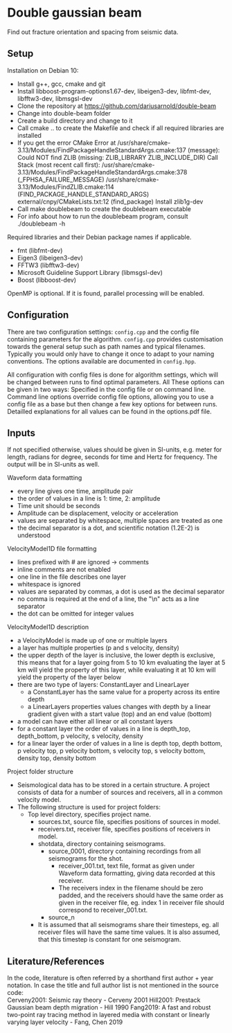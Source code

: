 # Double gaussian beam

Find out fracture orientation and spacing from seismic data.

## Setup

Installation on Debian 10:

- Install g++, gcc, cmake and git
- Install libboost-program-options1.67-dev, libeigen3-dev, libfmt-dev, libfftw3-dev, libmsgsl-dev
- Clone the repository at https://github.com/dariusarnold/double-beam
- Change into double-beam folder
- Create a build directory and change to it
- Call cmake .. to create the Makefile and check if all required libraries are installed
- If you get the error 
  CMake Error at /usr/share/cmake-3.13/Modules/FindPackageHandleStandardArgs.cmake:137 (message):
  Could NOT find ZLIB (missing: ZLIB_LIBRARY ZLIB_INCLUDE_DIR)
  Call Stack (most recent call first):
  /usr/share/cmake-3.13/Modules/FindPackageHandleStandardArgs.cmake:378 (_FPHSA_FAILURE_MESSAGE)
  /usr/share/cmake-3.13/Modules/FindZLIB.cmake:114 (FIND_PACKAGE_HANDLE_STANDARD_ARGS)
  external/cnpy/CMakeLists.txt:12 (find_package)
  Install zlib1g-dev
- Call make doublebeam to create the doublebeam executable
- For info about how to run the doublebeam program, consult ./doublebeam -h

Required libraries and their Debian package names if applicable.

- fmt (libfmt-dev)
- Eigen3 (libeigen3-dev)
- FFTW3 (libfftw3-dev)
- Microsoft Guideline Support Library (libmsgsl-dev)
- Boost (libboost-dev)

OpenMP is optional. If it is found, parallel processing will be enabled. 

## Configuration

There are two configuration settings: ``config.cpp`` and the config file containing parameters for 
the algorithm. ``config.cpp`` provides customisation towards the general setup such as path names 
and typical filenames. Typically you would only have to change it once to adapt to your naming
conventions. The options available are documented in ``config.hpp``.

All configuration with config files is done for algorithm settings, which will be changed between
runs to find optimal parameters. All These options can be given in two ways: Specified in the 
config file or on command line. Command line options override config file options, allowing you to 
use a config file as a base but then change a few key options for between runs. 
Detailled explanations for all values can be found in the options.pdf file.

## Inputs

If not specified otherwise, values should be given in SI-units, e.g. meter for length, radians for
degree, seconds for time and Hertz for frequency. The output will be in SI-units as well.

Waveform data formatting
 - every line gives one time, amplitude pair
 - the order of values in a line is 1: time, 2: amplitude
 - Time unit should be seconds
 - Amplitude can be displacement, velocity or acceleration
 - values are separated by whitespace, multiple spaces are treated as one
 - the decimal separator is a dot, and scientific notation (1.2E-2) is understood
  

VelocityModel1D file formatting
 - lines prefixed with # are ignored -> comments
 - inline comments are not enabled
 - one line in the file describes one layer
 - whitespace is ignored
 - values are separated by commas, a dot is used as the decimal separator
 - no comma is required at the end of a line, the "\n" acts as a line separator
 - the dot can be omitted for integer values
 
 VelocityModel1D description
 - a VelocityModel is made up of one or multiple layers
 - a layer has multiple properties (p and s velocity, density)
 - the upper depth of the layer is inclusive, the lower depth is exclusive, this means that for a
 layer going from 5 to 10 km evaluating the layer at 5 km will yield the property of this layer,
 while evaluating it at 10 km will yield the property of the layer below
 - there are two type of layers: ConstantLayer and LinearLayer
   - a ConstantLayer has the same value for a property across its entire depth
   - a LinearLayers properties values changes with depth by a linear gradient given with a start
   value (top) and an end value (bottom)
 - a model can have either all linear or all constant layers
 - for a constant layer the order of values in a line is 
   depth_top, depth_bottom, p velocity, s velocity, density
 - for a linear layer the order of values in a line is 
   depth top, depth bottom, p velocity top, p velocity bottom, s velocity top, s velocity bottom, density top, density bottom

Project folder structure
 - Seismological data has to be stored in a certain structure. A project consists of data for a number of sources and receivers,
all in a common velocity model. 
 - The following structure is used for project folders:
   - Top level directory, specifies project name.
     - sources.txt, source file, specifies positions of sources in model.
     - receivers.txt, receiver file, specifies positions of receivers in model.
     - shotdata, directory containing seismograms.
       - source_0001, directory containing recordings from all seismograms for the shot.
         - receiver_001.txt, text file, format as given under Waveform data formatting, giving data recorded at this receiver.
         - The receivers index in the filename should be zero padded, and the receivers should have the same order as given in
         the receiver file, eg. index 1 in receiver file should correspond to receiver_001.txt. 
       - source_n
     - It is assumed that all seismograms share their timesteps, eg. all receiver files will have the same time values.
       It is also assumed, that this timestep is constant for one seismogram. 
     
   
## Literature/References

In the code, literature is often referred by a shorthand first author + year notation.
In case the title and full author list is not mentioned in the source code:  
Cerveny2001: Seismic ray theory - Cerveny 2001
Hill2001: Prestack Gaussian beam depth migration - Hill 1990
Fang2019: A fast and robust two-point ray tracing method in layered media with constant or linearly varying layer velocity - Fang, Chen 2019